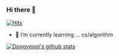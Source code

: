 ### Hi there 👋
[![Hits](https://hits.seeyoufarm.com/api/count/incr/badge.svg?url=https%3A%2F%2Fgithub.com%2Fdongyeopca%2Fhit-counter&count_bg=%2379C83D&title_bg=%23555555&icon=&icon_color=%23E7E7E7&title=hits&edge_flat=false)](https://github.com/dongyeopca)

- 🌱 I’m currently learning ... cs/algorithm


<!-- [![Solved.ac프로필](http://mazassumnida.wtf/api/v2/generate_badge?boj=ckehdduq95)](https://solved.ac/ckehdduq95)<br> -->
[![Dongyeopl's github stats](https://github-readme-stats.vercel.app/api?username=dongyeopca)](https://github.com/anuraghazra/github-readme-stats)
